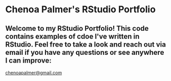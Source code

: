 
# Chenoa Palmer's RStudio Portfolio
## Welcome to my RStudio Portfolio! This code contains examples of cdoe I've written in RStudio. Feel free to take a look and reach out via email if you have any questions or see anywhere I can improve: 
chenoapalmer@gmail.com
